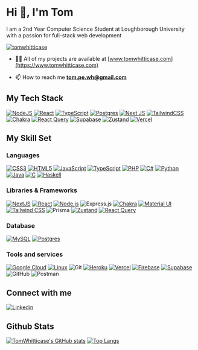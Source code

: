 # Hi 👋, I'm Tom
I am a 2nd Year Computer Science Student at Loughborough University with a passion for full-stack web development

<p align="left"> <a href="https://github.com/ryo-ma/github-profile-trophy"><img src="https://github-profile-trophy.vercel.app/?username=tomwhitticase" alt="tomwhitticase" /></a> </p>

- 👨‍💻 All of my projects are available at [www.tomwhitticase.com](https://www.tomwhitticase.com)

- 📫 How to reach me **tom.pe.wh@gmail.com**

## My Tech Stack
 [![NodeJS](https://img.shields.io/badge/node.js-6DA55F?style=for-the-badge&logo=node.js&logoColor=white)](https://nodejs.org/) [![React](https://img.shields.io/badge/react-%2320232a.svg?style=for-the-badge&logo=react&logoColor=%2361DAFB)](https://reactjs.org/) [![TypeScript](https://img.shields.io/badge/typescript-%23007ACC.svg?style=for-the-badge&logo=typescript&logoColor=white)](https://www.typescriptlang.org/) [![Postgres](https://img.shields.io/badge/postgres-%23316192.svg?style=for-the-badge&logo=postgresql&logoColor=white)](https://www.postgresql.org/) [![Next  JS](https://img.shields.io/badge/Next-black?style=for-the-badge&logo=next.js&logoColor=white)](https://nextjs.org/) [![TailwindCSS](https://img.shields.io/badge/tailwindcss-%2338B2AC.svg?style=for-the-badge&logo=tailwind-css&logoColor=white)](https://tailwindcss.com/) [![Chakra](https://img.shields.io/badge/chakra-%234ED1C5.svg?style=for-the-badge&logo=chakraui&logoColor=white)](https://chakra-ui.com/) [![React  Query](https://img.shields.io/badge/-React%20Query-FF4154?style=for-the-badge&logo=react%20query&logoColor=white)](https://react-query.tanstack.com/) [![Supabase](https://img.shields.io/badge/Supabase-3ECF8E?style=for-the-badge&logo=supabase&logoColor=white)](https://supabase.io/) [![Zustand](https://img.shields.io/badge/-Zustand-2D3748?style=for-the-badge&logo=OpenZeppelin&logoColor=white)](https://github.com/pmndrs/zustand) [![Vercel](https://img.shields.io/badge/vercel-%23000000.svg?style=for-the-badge&logo=vercel&logoColor=white)](https://vercel.com/)

## My Skill Set

### Languages 
[![CSS3](https://img.shields.io/badge/CSS3-1572B6?style=for-the-badge&logo=css3&logoColor=white)](https://www.w3schools.com/css/) [![HTML5](https://img.shields.io/badge/HTML5-E34F26?style=for-the-badge&logo=html5&logoColor=white)](https://en.wikipedia.org/wiki/HTML5) [![JavaScript](https://img.shields.io/badge/JavaScript-F7DF1E?style=for-the-badge&logo=javascript&logoColor=black)](https://www.javascript.com/) [![TypeScript](https://img.shields.io/badge/TypeScript-007ACC?style=for-the-badge&logo=typescript&logoColor=white)](https://www.typescriptlang.org/) [![PHP](https://img.shields.io/badge/PHP-777BB4?style=for-the-badge&logo=php&logoColor=white)](https://www.php.net/) [![C#](https://img.shields.io/badge/C%23-239120?style=for-the-badge&logo=c-sharp&logoColor=white)](https://docs.microsoft.com/en-us/dotnet/csharp/) [![Python](https://img.shields.io/badge/Python-3776AB?style=for-the-badge&logo=python&logoColor=white)](https://www.python.org/) [![Java](https://img.shields.io/badge/java-%23ED8B00.svg?style=for-the-badge&logo=java&logoColor=white)](https://www.w3schools.com/java/) [![C](https://img.shields.io/badge/C-A8B9CC?style=for-the-badge&logo=c&logoColor=white)](https://www.cprogramming.com/) [![Haskell](https://img.shields.io/badge/Haskell-5D4F85?style=for-the-badge&logo=haskell&logoColor=white)](https://www.haskell.org/)
  
### Libraries & Frameworks
[![NextJS](https://img.shields.io/badge/Next-black?style=for-the-badge&logo=next.js&logoColor=white)](https://nextjs.org/) [![React](https://img.shields.io/badge/React-20232A?style=for-the-badge&logo=react&logoColor=61DAFB)](https://reactjs.org/) [![Node.js](https://img.shields.io/badge/Node.js-43853D?style=for-the-badge&logo=node.js&logoColor=white)](https://nodejs.org/) ![Express.js](https://img.shields.io/badge/express.js-%23404d59.svg?style=for-the-badge&logo=express&logoColor=%2361DAFB) [![Chakra](https://img.shields.io/badge/chakra-%234ED1C5.svg?style=for-the-badge&logo=chakraui&logoColor=white)](https://chakra-ui.com/) [![Material  UI](https://img.shields.io/badge/Material_UI-0081CB?style=for-the-badge&logo=mui&logoColor=white)](https://mui.com/) [![Tailwind  CSS](https://img.shields.io/badge/Tailwind_CSS-38B2AC?style=for-the-badge&logo=tailwind-css&logoColor=white)](https://www.tailwindcss.com/) ![Prisma](https://img.shields.io/badge/Prisma-3982CE?style=for-the-badge&logo=Prisma&logoColor=white) [![Zustand](https://img.shields.io/badge/-Zustand-2D3748?style=for-the-badge&logo=OpenZeppelin&logoColor=white)](https://github.com/pmndrs/zustand/) [![React  Query](https://img.shields.io/badge/-React%20Query-FF4154?style=for-the-badge&logo=react%20query&logoColor=white)](https://react-query.tanstack.com/)

### Database
[![MySQL](https://img.shields.io/badge/MySQL-00000F?style=for-the-badge&logo=mysql&logoColor=white)](https://www.mysql.com/)
[
![Postgres](https://img.shields.io/badge/postgres-%23316192.svg?style=for-the-badge&logo=postgresql&logoColor=white)](https://www.postgresql.org/)

### Tools and services

[![Google Cloud](https://img.shields.io/badge/Google_Cloud-4285F4?style=for-the-badge&logo=google-cloud&logoColor=white)](https://cloud.google.com/)
[![Linux](https://img.shields.io/badge/Linux-FCC624?style=for-the-badge&logo=linux&logoColor=black)](https://www.linux.org/)
![Git](https://img.shields.io/badge/git-%23F05033.svg?style=for-the-badge&logo=git&logoColor=white)
[![Heroku](https://img.shields.io/badge/heroku-%23430098.svg?style=for-the-badge&logo=heroku&logoColor=white)](https://www.heroku.com/)
[![Vercel](https://img.shields.io/badge/vercel-%23000000.svg?style=for-the-badge&logo=vercel&logoColor=white)](https://vercel.com/)
[![Firebase](https://img.shields.io/badge/firebase-%23039BE5.svg?style=for-the-badge&logo=firebase)](https://firebase.google.com/)
[![Supabase](https://img.shields.io/badge/Supabase-3ECF8E?style=for-the-badge&logo=supabase&logoColor=white)](https://supabase.io/)
![GitHub](https://img.shields.io/badge/github-%23121011.svg?style=for-the-badge&logo=github&logoColor=white)
![Postman](https://img.shields.io/badge/Postman-FF6C37?style=for-the-badge&logo=postman&logoColor=white)


## Connect with me

[![Linkedin](https://img.shields.io/badge/linkedin-%231E77B5.svg?&style=for-the-badge&logo=linkedin&logoColor=white)](https://linkedin.com/in/tom-whitticase)


## Github Stats

[![TomWhitticase's GitHub stats](https://github-readme-stats.vercel.app/api?username=TomWhitticase&show_icons=true)](https://github.com/TomWhitticase)
[![Top Langs](https://github-readme-stats.vercel.app/api/top-langs/?username=TomWhitticase&layout=compact)](https://github.com/TomWhitticase)
